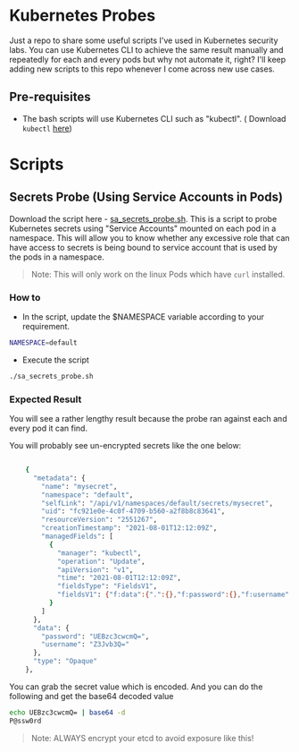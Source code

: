 # Kubernetes Probes

Just a repo to share some useful scripts I've used in Kubernetes security labs. You can use Kubernetes CLI to achieve the same result manually and repeatedly for each and every pods but why not automate it, right? I'll keep adding new scripts to this repo whenever I come across new use cases.

## Pre-requisites
- The bash scripts will use Kubernetes CLI such as "kubectl". ( Download `kubectl` [here](https://kubernetes.io/docs/tasks/tools/))

# Scripts 

## Secrets Probe (Using Service Accounts in Pods) 

Download the script here - [sa_secrets_probe.sh](scripts/sa_secrets_probe.sh). This is a script to probe Kubernetes secrets using "Service Accounts" mounted on each pod in a namespace. This will allow you to know whether any excessive role that can have access to secrets is being bound to service account that is used by the pods in a namespace. 

> Note: This will only work on the linux Pods which have `curl` installed.

### How to 

- In the script, update the $NAMESPACE variable according to your requirement. 

```bash
NAMESPACE=default
```

- Execute the script

```bash
./sa_secrets_probe.sh
```

### Expected Result

You will see a rather lengthy result because the probe ran against each and every pod it can find.

You will probably see un-encrypted secrets like the one below:

```bash

    {
      "metadata": {
        "name": "mysecret",
        "namespace": "default",
        "selfLink": "/api/v1/namespaces/default/secrets/mysecret",
        "uid": "fc921e0e-4c0f-4709-b560-a2f8b8c83641",
        "resourceVersion": "2551267",
        "creationTimestamp": "2021-08-01T12:12:09Z",
        "managedFields": [
          {
            "manager": "kubectl",
            "operation": "Update",
            "apiVersion": "v1",
            "time": "2021-08-01T12:12:09Z",
            "fieldsType": "FieldsV1",
            "fieldsV1": {"f:data":{".":{},"f:password":{},"f:username":{}},"f:type":{}}
          }
        ]
      },
      "data": {
        "password": "UEBzc3cwcmQ=",
        "username": "Z3Jvb3Q="
      },
      "type": "Opaque"
    },


```

You can grab the secret value which is encoded. And you can do the following and get the base64 decoded value

```bash
echo UEBzc3cwcmQ= | base64 -d
P@ssw0rd
```

> Note: ALWAYS encrypt your etcd to avoid exposure like this!



